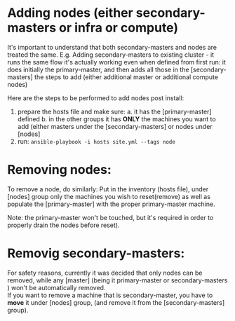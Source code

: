 # Adding nodes (either secondary-masters or infra or compute)
It's important to understand that both secondary-masters and nodes are treated the same.
E.g. Adding secondary-masters to existing cluster - it runs the same flow it's actually working even when defined from first run: it does initially the primary-master, and then adds all those in the [secondary-masters]
the steps to add (either additional master or additional compute nodes)

Here are the steps to be performed to add nodes post install:
1. prepare the hosts file and make sure:
a. it has the [primary-master] defined
b. in the other groups it has **ONLY** the machines you want to add (either masters under the [secondary-masters] or nodes under [nodes]
2. run: `ansible-playbook -i hosts site.yml --tags node`

# Removing nodes:
To remove a node, do similarly:
Put in the inventory (hosts file), under [nodes] group only the machines you wish to reset(remove) as well as populate the [primary-master] with the proper primary-master machine.  

Note: the primary-master won't be touched, but it's required in order to properly drain the nodes before reset).

# Removig secondary-masters:
For safety reasons, currently it was decided that only nodes can be removed, while any [master] (being it primary-master or secondary-masters ) won't be automatically removed.    
If you want to remove a machine that is secondary-master, you have to **move** it under [nodes] group, (and remove it from the [secondary-masters] group). 
